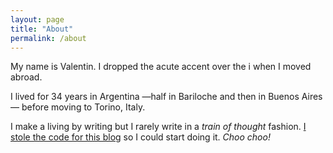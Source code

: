 ```yaml
---
layout: page
title: "About"
permalink: /about
---
```

My name is Valentin. I dropped the acute accent over the i when I moved abroad.

I lived for 34 years in Argentina —half in Bariloche and then in Buenos Aires— before moving to Torino, Italy. 

I make a living by writing but I rarely write in a *train of thought* fashion. [I stole the code for this blog](https://github.com/Warkanlock/warkanlock.github.io) so I could start doing it. *Choo choo!*


